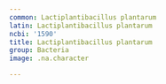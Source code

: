 ```yaml
---
common: Lactiplantibacillus plantarum
latin: Lactiplantibacillus plantarum
ncbi: '1590'
title: Lactiplantibacillus plantarum
group: Bacteria
image: .na.character

---
```

